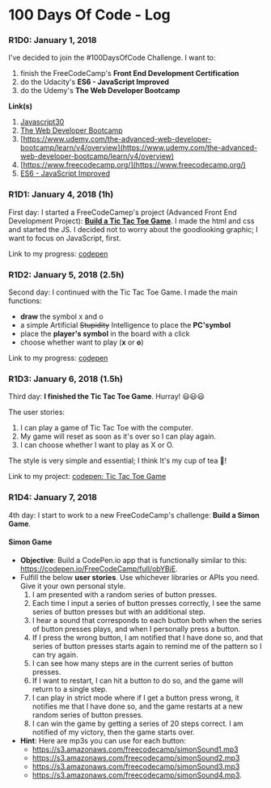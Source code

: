 # 100 Days Of Code - Log

### R1D0: January 1, 2018

I've decided to join the #100DaysOfCode Challenge.
I want to:
1. finish the FreeCodeCamp's **Front End Development Certification**
2. do the Udacity's **ES6 - JavaScript Improved** 
3. do the Udemy's **The Web Developer Bootcamp**

**Link(s)**
1. [Javascript30](https://javascript30.com/)
2. [The Web Developer Bootcamp](https://www.udemy.com/the-web-developer-bootcamp/learn/v4/overview)
3. [https://www.udemy.com/the-advanced-web-developer-bootcamp/learn/v4/overview](https://www.udemy.com/the-advanced-web-developer-bootcamp/learn/v4/overview)
4. [https://www.freecodecamp.org/](https://www.freecodecamp.org/)
5. [ES6 - JavaScript Improved](https://eu.udacity.com/course/es6-javascript-improved--ud356)

### R1D1: January 4, 2018 (1h)

First day: I started a FreeCodeCamep's project (Advanced Front End Development Project): **[Build a Tic Tac Toe Game](https://www.freecodecamp.org/challenges/build-a-tic-tac-toe-game)**.
I made the html and css and started the JS.
I decided not to worry about the goodlooking graphic; I want to focus on JavaScript, first.

Link to my progress: [codepen](https://codepen.io/el3um4s/pen/rpGwdL)


### R1D2: January 5, 2018 (2.5h)

Second day: I continued with the Tic Tac Toe Game. I made the main functions:
* **draw** the symbol x and o
* a simple Artificial ~~Stupidity~~ Intelligence to place the **PC'symbol**
* place the **player's symbol** in the board with a click
* choose whether want to play (**x** or **o**)

Link to my progress: [codepen](https://codepen.io/el3um4s/pen/rpGwdL)

### R1D3: January 6, 2018 (1.5h)

Third day: **I finished the Tic Tac Toe Game**. Hurray! :smiley::smiley::smiley:

The user stories:
1. I can play a game of Tic Tac Toe with the computer.
2. My game will reset as soon as it's over so I can play again.
3. I can choose whether I want to play as X or O.

The style is very simple and essential; I think It's my cup of tea :tea:!  

Link to my project: [codepen: Tic Tac Toe Game](https://s.codepen.io/el3um4s/debug/rpGwdL/bYrdyGqqaqZA)

### R1D4: January 7, 2018

4th day: I start to work to a new FreeCodeCamp's challenge: **Build a Simon Game**.

#### Simon Game

* **Objective**: Build a CodePen.io app that is functionally similar to this: https://codepen.io/FreeCodeCamp/full/obYBjE.
* Fulfill the below **user stories**. Use whichever libraries or APIs you need. Give it your own personal style.
  1. I am presented with a random series of button presses.
  2. Each time I input a series of button presses correctly, I see the same series of button presses but with an additional step.
  3. I hear a sound that corresponds to each button both when the series of button presses plays, and when I personally press a button.
  4. If I press the wrong button, I am notified that I have done so, and that series of button presses starts again to remind me of the pattern so I can try again.
  5. I can see how many steps are in the current series of button presses.
  6. If I want to restart, I can hit a button to do so, and the game will return to a single step.
  7. I can play in strict mode where if I get a button press wrong, it notifies me that I have done so, and the game restarts at a new random series of button presses.
  8. I can win the game by getting a series of 20 steps correct. I am notified of my victory, then the game starts over.
* **Hint**: Here are mp3s you can use for each button:
  * https://s3.amazonaws.com/freecodecamp/simonSound1.mp3
  * https://s3.amazonaws.com/freecodecamp/simonSound2.mp3
  * https://s3.amazonaws.com/freecodecamp/simonSound3.mp3
  * https://s3.amazonaws.com/freecodecamp/simonSound4.mp3.
